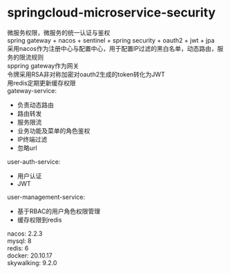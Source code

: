 # springcloud-microservice-security
微服务权限，微服务的统一认证与鉴权<br />
spring gateway + nacos + sentinel + spring security + oauth2 + jwt + jpa<br />
采用nacos作为注册中心与配置中心，用于配置IP过滤的黑白名单，动态路由，服务的限流规则<br />
sppring gateway作为网关<br />
令牌采用RSA非对称加密对oauth2生成的token转化为JWT<br />
用redis定期更新缓存权限<br />
gateway-service: <br />
+ 负责动态路由<br />
+ 路由转发<br />
+ 服务限流<br />
+ 业务功能及菜单的角色鉴权<br />
+ IP终端过滤<br />
+ 忽略url<br />

user-auth-service:<br />
+ 用户认证<br />
+ JWT<br />

user-management-service:<br />
+ 基于RBAC的用户角色权限管理<br />
+ 缓存权限到redis<br />

nacos: 2.2.3<br />
mysql: 8<br />
redis: 6<br />
docker: 20.10.17<br />
skywalking: 9.2.0<br />

